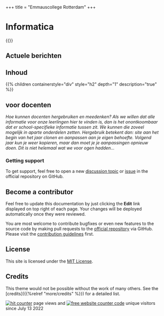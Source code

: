 +++
title = "Emmauscollege Rotterdam"
+++

# Informatica

{{<youtube id="NcgUsJx2Y9A" title="Het informatica lokaal">}}

## Actuele berichten

## Inhoud
{{% children containerstyle="div" style="h2" depth="1" description="true" %}}

## voor docenten

<i>
Hoe kunnen docenten hergebruiken en meedenken?
Als we willen dat alle informatie voor onze leerlingen hier te vinden is, dan is het onontkoombaar dat er school-specifieke informatie tussen zit. We kunnen die zoveel mogelijk in aparte onderdelen zetten. Hergebruik betekent dan: site aan het begin van het jaar clonen en aanpassen aan je eigen behoefte. Volgend jaar kun je weer kopieren, maar dan moet je je aanpassingen opnieuw doen. Dit is niet helemaal wat we voor ogen hadden...
</i>

### Getting support

To get support, feel free to open a new [discussion topic](https://github.com/McShelby/hugo-theme-relearn/discussions) or [issue](https://github.com/McShelby/hugo-theme-relearn/issues) in the official repository on GitHub.

## Become a contributor

Feel free to update this documentation by just clicking the **Edit** link displayed on top right of each page. Your changes will be deployed automatically once they were reviewed.

You are most welcome to contribute bugfixes or even new features to the source code by making pull requests to the [official repository](https://github.com/McShelby/hugo-theme-relearn) via GitHub. Please visit the [contribution guidelines](https://github.com/McShelby/hugo-theme-relearn/blob/main/.github/contributing.md) first.

## License

This site is licensed under the [MIT License](https://github.com/McShelby/hugo-theme-relearn/blob/main/LICENSE).

## Credits

This theme would not be possible without the work of many others. See the [credits]({{%relref "more/credits" %}}) for a detailed list.
  

<a href="https://www.freecounterstat.com" title="hit counter"><img src="https://counter9.stat.ovh/private/freecounterstat.php?c=b778s76fe2ctnfzw5a6ecapgq4hnfl8q" border="0" title="hit counter" alt="hit counter"></a>
page views and
<a href="https://www.freecounterstat.com" title="free website counter code"><img src="https://counter9.stat.ovh/private/freecounterstat.php?c=37abwc18f38s1er2land9rqw24n2eenq" border="0" title="free website counter code" alt="free website counter code"></a>
unique visitors since July 13 2022
